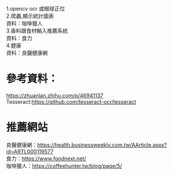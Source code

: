 1.opencv ocr 或眼球正位  
2.爬蟲,顯示統計圖表  
資料：咖啡獵人  
3.香料跟食材輸入推薦系統  
資料：食力  
4.健康  
資料：良醫健康網  

# 參考資料：
https://zhuanlan.zhihu.com/p/46941137  
Tesseract:https://github.com/tesseract-ocr/tesseract  

# 推薦網站  
良醫健康網：https://health.businessweekly.com.tw/AArticle.aspx?id=ARTL000119577  
食力：https://www.foodnext.net/  
咖啡獵人：https://coffeehunter.tw/blog/page/5/  
